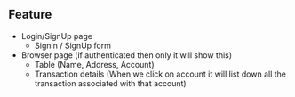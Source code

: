 

## Feature
- Login/SignUp page
    - Signin / SignUp form
- Browser page (if authenticated then only it will show this)
    - Table (Name, Address, Account)
    - Transaction details (When we click on account it will list down all the transaction associated with that account)

